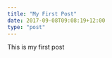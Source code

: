```yaml
---
title: "My First Post"
date: 2017-09-08T09:08:19+12:00
type: "post"
---
```


This is my first post

